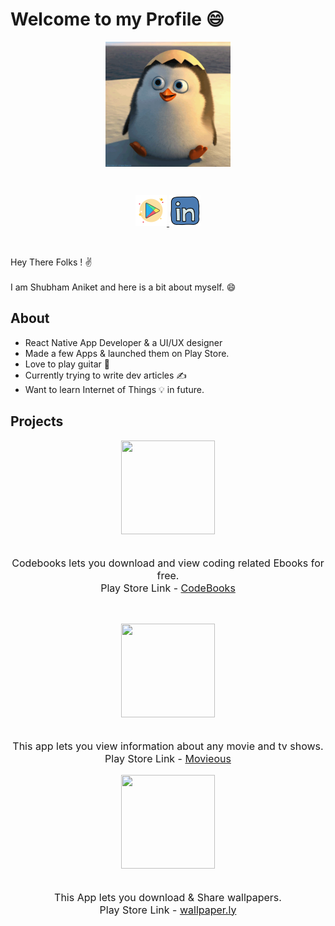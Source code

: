 Welcome to my Profile 😄
=====================
<p align="center">
<img src="giphy.gif" width="200" height="200" align="center">
</p>

<br>

<p align="center">
<a href="https://play.google.com/store/apps/collection/cluster?clp=igM5ChkKEzYxMzM5MTE3NjQ4OTA5MzI3MzYQCBgDEhoKFGNvbS5kdW9jb2RlcnMudW5rZXB0EAEYAxgB:S:ANO1ljKZk7s&gsr=CjyKAzkKGQoTNjEzMzkxMTc2NDg5MDkzMjczNhAIGAMSGgoUY29tLmR1b2NvZGVycy51bmtlcHQQARgDGAE%3D:S:ANO1ljJ6nrM&hl=en" target="_blank">
<img src="play.png" width="50" height="50">
</a>
<a href="https://www.linkedin.com/in/shubhamaniket/" target="_blank">
<img src="linkedin.png" width="50" height="50">
</a>
</p>

<br>
<p>
Hey There Folks ! ✌<br><br>
I am Shubham Aniket and here is a bit about myself. 😄 
</p>
<h2>About</h3>
<ul>
<li>React Native App Developer & a UI/UX designer</li>
<li>Made a few Apps & launched them on Play Store.</li>
<li>Love to play guitar 🎸</li>
<li>Currently trying to write dev articles ✍</li>
<li>Want to learn Internet of Things 💡 in future.</li>
</ul>

<h2>Projects</h2>
<p align="center">
<img src="https://lh3.googleusercontent.com/kkAlBOWdbQWJdjNEJlULiOgvGUWsguEHlzb8sgIy_VNI1LgtEHWH46wtmdutgJTEFWg2=s180" height="150" width="150">
<br><br>
<p style="font-size:16px" align="center">
Codebooks lets you download and view coding related Ebooks for free.<br>
Play Store Link - <a href="https://play.google.com/store/apps/details?id=com.codebooks&hl=en" target="_blank">CodeBooks</a>
</p>
<br>
</p>
<p align="center">
<img src="https://lh3.googleusercontent.com/XHbVTIIfF_-UZ8TMwInVOp1ulu8mpx_G5jgF_oOCND8zg94XHMqWjpsKmMaOJfTqJ6CV=s180" height="150" width="150">
<br><br>
<p style="font-size:16px" align="center">
This app lets you view information about any movie and tv shows.<br>
Play Store Link - <a href="https://play.google.com/store/apps/details?id=com.duocoders.movieous&hl=en" target="_blank">Movieous</a>
</p>
</p>
<p align="center">
<img src="https://lh3.googleusercontent.com/tZyTSHd5SnQwvrD4dFxrzVC-el2MJwucRfZZ9t2vrK354nMlvsHlMYsP98KquBMjY_k=s180" height="150" width="150">
<br><br>
<p style="font-size:16px" align="center">
This App lets you download & Share wallpapers.<br>
Play Store Link - <a href="https://play.google.com/store/apps/details?id=com.ducoders.fandom&hl=en" target="_blank">wallpaper.ly</a>
</p>
</p>


